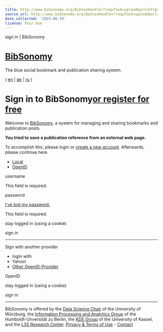 ```yaml
---
title: http://www.bibsonomy.org/BibtexHandler?requTask=upload&url=https://arxiv.org/abs/2309.15840&description=How
source_url: http://www.bibsonomy.org/BibtexHandler?requTask=upload&url=https://arxiv.org/abs/2309.15840&description=How
date_collected: '2025-06-19'
license: Fair Use
---
```


sign in | BibSonomy

# [BibSonomy](/ "home")

The blue social bookmark and publication sharing system.

( [en](/login?notice=login.notice.post.bibtex&lang=en) | [de](/login?notice=login.notice.post.bibtex&lang=de) | [ru](/login?notice=login.notice.post.bibtex&lang=ru) )

# Sign in to BibSonomy[or register for free](/register)

  

Welcome to [BibSonomy](/), a system for managing and sharing bookmarks and publication posts.  
  
**You tried to save a publication reference from an external web page.**  
  
To accomplish this, please login or [create a new account](/register). Afterwards, please continue here.

* [Local](#login_internal)
* [OpenID](#login_openid)

username

This field is required.

password

[I've lost my password.](/reminder)

This field is required.

stay logged in (using a cookie)

sign in

---

Sign with another provider

* login with
* Yahoo!
* [Other OpenID-Provider](#)

OpenID

stay logged in (using a cookie)

sign in

---

BibSonomy is offered by the [Data Science Chair](https://www.informatik.uni-wuerzburg.de/datascience/home/) of the University of Würzburg, the [Information Processing and Analytics Group](https://www.ibi.hu-berlin.de/en/research/Information-processing/) of the Humboldt-Unversität zu Berlin, the [KDE Group](https://www.kde.cs.uni-kassel.de/kontakt.html) of the University of Kassel, and the [L3S Research Center](https://www.l3s.de/). [Privacy & Terms of Use](/help_en/Privacy) - [Contact](/help_en/Contact)
